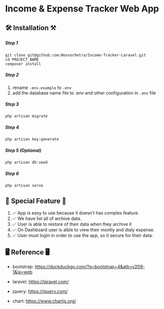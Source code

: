 # Income & Expense Tracker Web App 
## 🛠 Installation ⚒

##### Step 1
	git clone git@github.com:Novsochetra/Income-Tracker-Laravel.git
	cd PROJECT_NAME
	composer install



##### Step 2
1. rename `.env.example` to `.env`
2. add the database name file to .env and other configuration in `.env` file

##### Step 3
	php artisan migrate

##### Step 4
	php artisan key:generate

##### Step 5 (Optional)
	php artisan db:seed
	
##### Step 6
	php artisan serve


## 🥇 Special Feature 🥇


1. ✅ App is easy to use because it doesn't has complex feature.
2. ✅ We have list all of archive data.
3. ✅ User is able to restore of their data when they archive it
4. ✅ On Dashboard user is alble to view their montly and dialy expense.
5. ✅ User must login in order to use the app, so it secure for their data.


## 🖥 Reference 🖥

- bootstrap: https://duckduckgo.com/?q=bootstrap+4&atb=v209-1&ia=web

- laravel: https://laravel.com/

- jquery: https://jquery.com/

- chart: https://www.chartjs.org/
